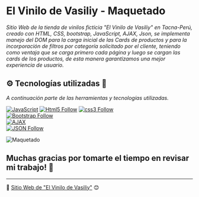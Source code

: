 # El Vinilo de Vasiliy - Maquetado

_Sitio Web de la tienda de vinilos ficticia "El Vinilo de Vasiliy" en Tacna-Perú, creado con HTML, CSS, bootstrap, JavaScript, AJAX, Json, se implementa manejo del DOM para la carga inicial de las Cards de productos y para la incorporación de filtros por categoría solicitado por el cliente, teniendo como ventaja que se carga primero cada página y luego se cargan las cards de los productos, de esta manera garantizamos una mejor experiencia de usuario._

## ⚙️ Tecnologías utilizadas 🚀

_A continuación parte de las herramientas y tecnologías utilizadas._

[![JavaScript](https://img.shields.io/badge/JavaScript-F7DF1E?style=for-the-badge&logo=javascript&logoColor=white&labelColor=101010)](#)
[![Html5 Follow](https://img.shields.io/badge/HTML5-E34F26?style=for-the-badge&logo=html5&logoColor=white&labelColor=101010)](#)
[![css3 Follow](https://img.shields.io/badge/CSS3-1572B6?style=for-the-badge&logo=css3&logoColor=white&labelColor=101010)](#)
</br>
[![Bootstrap Follow](https://img.shields.io/badge/Bootstrap-563D7C?style=for-the-badge&logo=bootstrap&logoColor=white&labelColor=101010)](#)
</br>
[![AJAX](https://img.shields.io/badge/AJAX-F7DF1E?style=for-the-badge&logo=javascript&logoColor=white&labelColor=101010)](#)
</br>
[![JSON Follow](https://img.shields.io/badge/json-E34F26?style=for-the-badge&logo=json&logoColor=white&labelColor=101010)](#)

![Maquetado](https://github.com/iwill88/ProyectoFinalJs/blob/master/Imagenes/El-Vinilo-de-Vasiliy_Website.jpg)

## Muchas gracias por tomarte el tiempo en revisar mi trabajo! 🎁

---
📌 [Sitio Web de "El Vinilo de Vasiliy"](https://iwill88.github.io/Bodega-Castaneda_Website/) 😊
